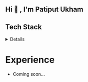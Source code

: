 ## Hi 👋 , I'm Patiput Ukham

## Tech Stack
<details>
<summary> 
Details
</summary>

### Programming Languages
![Programming Languages](https://skillicons.dev/icons?i=python,c,cpp,cs,java,js,ts)

### Web Development
![Web Development](https://skillicons.dev/icons?i=react,tailwind,express,nodejs,fastapi,flask,mysql,firebase)

### Machine Learning
![Machine Learning](https://skillicons.dev/icons?i=pytorch,tensorflow,sklearn,opencv)

</details>

# Experience
- Coming soon...
<!-- |Name            |Description           |Code     |
|----------------|----------------------|---------| -->

<!--
**parwer/parwer** is a ✨ _special_ ✨ repository because its `README.md` (this file) appears on your GitHub profile.

Here are some ideas to get you started:

- 🔭 I’m currently working on ...
- 🌱 I’m currently learning ...
- 👯 I’m looking to collaborate on ...
- 🤔 I’m looking for help with ...
- 💬 Ask me about ...
- 📫 How to reach me: ...
- 😄 Pronouns: ...
- ⚡ Fun fact: ...
-->
